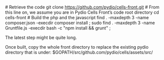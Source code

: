 

\# Retrieve the code
git clone https://github.com/pydio/cells-front.git
\# From this line on, we assume you are in Pydio Cells Front’s code root directory
cd cells-front 
\# Build the php and the javascript
find . -maxdepth 3 -name composer.json -execdir composer install \;
sudo find . -maxdepth 3 -name Gruntfile.js -execdir bash -c "npm install && grunt" \;

The latest step might be quite long.

Once built, copy the whole front directory to replace the existing pydio directory that is under:
$GOPATH/src/github.com/pydio/cells/assets/src/
